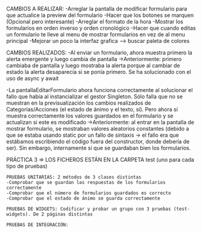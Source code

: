 
CAMBIOS A REALIZAR:
    -Arreglar la pantalla de modificar formulario para que actualice la preview del formulario
    -Hacer que los botones se marquen (Opcional pero interesante)
    -Arreglar el formato de la hora
    -Mostrar los formularios en orden inverso y orden cronológico
    -Hacer que cuando editas un formulario te lleve al menu de mostrar formularios en vez de al menu principal
    -Mejorar un poco la interfaz grafica --> buscar paleta de colores

CAMBIOS REALIZADOS:
-Al enviar un formulario, ahora muestra primero la alerta emergente y luego cambia de pantalla
    ->Anteriormente: primero cambiaba de pantalla y luego mostraba la alerta porque al cambiar de estado
    la alerta desaparecía si se ponía primero. Se ha solucionado con el uso de async y await

-La pantallaEditarFormulario ahora funciona correctamente al solucionar el fallo que había al instancializar 
el gestor Singleton. Sólo falla que no se muestran en la previsualización los cambios realizados de 
Categorías/Acciones (el estado de ánimo y el texto, sí). Pero ahora sí muestra correctamente los valores 
guardados en el formulario y se actualizan si este es modificado
    ->Anteriormente: al entrar en la pantalla de mostrar formulario, se mostraban valores aleatorios constantes
    (debido a que se estaba usando static por un fallo de sintaxis → el fallo era que estábamos escribiendo el 
    código fuera del constructor, donde debería de ser). Sin embargo, internamente sí que se guardaban bien 
    los formularios.



PRÁCTICA 3 => LOS FICHEROS ESTÁN EN LA CARPETA test (uno para cada tipo de pruebas)

    PRUEBAS UNITARIAS: 2 métodos de 3 clases distintas
    -Comprobar que se guardan las respuestas de los formularios correctamente
    -Comprobar que el número de formularios guardados es correcto
    -Comprobar que el estado de ánimo se guarda correctamente

    PRUEBAS DE WIDGETS: Codificar y probar un grupo con 3 pruebas (test-widgets). De 2 páginas distintas

    PRUEBAS DE INTEGRACIÓN:
